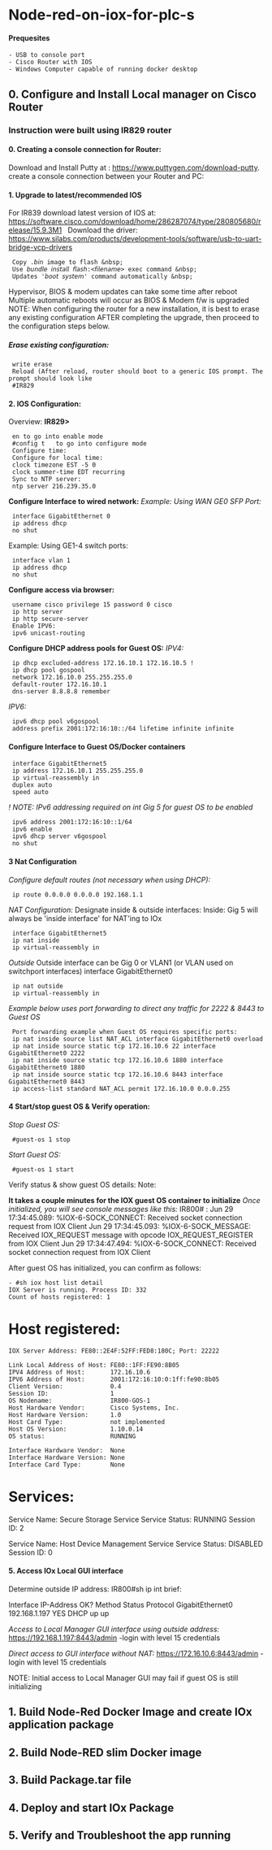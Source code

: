 # Node-red-on-iox-for-plc-s
#### Prequesites
    - USB to console port
    - Cisco Router with IOS
    - Windows Computer capable of running docker desktop  
## 0. Configure and Install Local manager on Cisco Router 
### Instruction were built using IR829 router   
#### 0. Creating a console connection for Router:
Download and Install Putty at : https://www.puttygen.com/download-putty. create a console connection between your Router and PC:
#### 1. Upgrade to latest/recommended IOS
For IR839 download latest version of IOS at: https://software.cisco.com/download/home/286287074/type/280805680/release/15.9.3M1  &nbsp;
Download the driver:         https://www.silabs.com/products/development-tools/software/usb-to-uart-bridge-vcp-drivers  &nbsp;

     Copy .𝘣𝘪𝘯 image to flash &nbsp;
     Use 𝘣𝘶𝘯𝘥𝘭𝘦 𝘪𝘯𝘴𝘵𝘢𝘭𝘭 𝘧𝘭𝘢𝘴𝘩:<𝘧𝘪𝘭𝘦𝘯𝘢𝘮𝘦> exec command &nbsp;
     Updates '𝘣𝘰𝘰𝘵 𝘴𝘺𝘴𝘵𝘦𝘮' command automatically &nbsp;
    
Hypervisor, BIOS & modem updates can take some time after reboot &nbsp;
Multiple automatic reboots will occur as BIOS & Modem f/w is upgraded &nbsp;
NOTE: When configuring the router for a new installation, it is best to erase any existing configuration AFTER completing the upgrade, then proceed to the configuration steps below.
##### Erase existing configuration:
     write erase
     Reload (After reload, router should boot to a generic IOS prompt. The prompt should look like
     #IR829
#### 2. IOS Configuration:
 Overview:
**IR829>**

     en to go into enable mode
     #config t   to go into configure mode 
     Configure time:
     Configure for local time:
     clock timezone EST -5 0
     clock summer-time EDT recurring
     Sync to NTP server:
     ntp server 216.239.35.0 
**Configure Interface to wired network:**
*Example: Using WAN GE0 SFP Port:*

     interface GigabitEthernet 0
     ip address dhcp
     no shut

Example: Using GE1-4 switch ports:

     interface vlan 1
     ip address dhcp
     no shut
 
**Configure access via browser:**

     username cisco privilege 15 password 0 cisco
     ip http server
     ip http secure-server
     Enable IPV6:
     ipv6 unicast-routing


**Configure DHCP address pools for Guest OS:**
*IPV4:*

     ip dhcp excluded-address 172.16.10.1 172.16.10.5 !
     ip dhcp pool gospool
     network 172.16.10.0 255.255.255.0
     default-router 172.16.10.1 
     dns-server 8.8.8.8 remember

*IPV6:*

     ipv6 dhcp pool v6gospool
     address prefix 2001:172:16:10::/64 lifetime infinite infinite
#### Configure Interface to Guest OS/Docker containers

     interface GigabitEthernet5
     ip address 172.16.10.1 255.255.255.0  
     ip virtual-reassembly in
     duplex auto
     speed auto
 *! NOTE: IPv6 addressing required on int Gig 5 for guest OS to be enabled*
 
     ipv6 address 2001:172:16:10::1/64
     ipv6 enable
     ipv6 dhcp server v6gospool
     no shut
#### 3 Nat Configuration 
*Configure default routes (not necessary when using DHCP):*
   
     ip route 0.0.0.0 0.0.0.0 192.168.1.1    
*NAT Configuration:*
Designate inside & outside interfaces:
Inside: Gig 5 will always be 'inside interface' for NAT'ing to IOx

     interface GigabitEthernet5
     ip nat inside
     ip virtual-reassembly in

*Outside*
Outside interface can be Gig 0 or VLAN1 (or VLAN used on switchport interfaces)
interface GigabitEthernet0
    
     ip nat outside
     ip virtual-reassembly in

*Example below uses port forwarding to direct any traffic for 2222 & 8443 to Guest OS*

     Port forwarding example when Guest OS requires specific ports:
     ip nat inside source list NAT_ACL interface GigabitEthernet0 overload
     ip nat inside source static tcp 172.16.10.6 22 interface GigabitEthernet0 2222
     ip nat inside source static tcp 172.16.10.6 1880 interface GigabitEthernet0 1880
     ip nat inside source static tcp 172.16.10.6 8443 interface GigabitEthernet0 8443
     ip access-list standard NAT_ACL permit 172.16.10.0 0.0.0.255
#### 4 Start/stop guest OS & Verify operation:
*Stop Guest OS:*

     #guest-os 1 stop
*Start Guest OS:*

     #guest-os 1 start
Verify status & show guest OS details:
Note:

**It takes a couple minutes for the IOX guest OS container to initialize**
*Once initialized, you will see console messages like this:*
IR800# :
Jun 29 17:34:45.089: %IOX-6-SOCK_CONNECT: Received socket connection request from IOX Client
Jun 29 17:34:45.093: %IOX-6-SOCK_MESSAGE: Received IOX_REQUEST message with opcode IOX_REQUEST_REGISTER from IOX Client
Jun 29 17:34:47.494: %IOX-6-SOCK_CONNECT: Received socket connection request from IOX Client

After guest OS has initialized, you can confirm as follows:
    
    - #sh iox host list detail
	IOX Server is running. Process ID: 332
	Count of hosts registered: 1

Host registered:
===============
    IOX Server Address: FE80::2E4F:52FF:FED8:180C; Port: 22222

    Link Local Address of Host: FE80::1FF:FE90:8B05
    IPV4 Address of Host:       172.16.10.6
    IPV6 Address of Host:       2001:172:16:10:0:1ff:fe90:8b05
    Client Version:             0.4
    Session ID:                 1
    OS Nodename:                IR800-GOS-1
    Host Hardware Vendor:       Cisco Systems, Inc.
    Host Hardware Version:      1.0
    Host Card Type:             not implemented
    Host OS Version:            1.10.0.14
    OS status:                  RUNNING

    Interface Hardware Vendor:  None
    Interface Hardware Version: None
    Interface Card Type:        None


Services:
===============
   Service Name:                 Secure Storage Service
   Service Status:               RUNNING
   Session ID:                   2

   Service Name:                 Host Device Management Service
   Service Status:               DISABLED
   Session ID:                   0
#### 5. Access IOx Local GUI interface 
Determine outside IP address:
 IR800#sh ip int brief:

Interface                  IP-Address      OK? Method Status                Protocol
GigabitEthernet0           192.168.1.197   YES DHCP   up                    up  

*Access to Local Manager GUI interface using outside address:*
https://192.168.1.197:8443/admin
-login with level 15 credentials

*Direct access to GUI interface without NAT:*
https://172.16.10.6:8443/admin
-login with level 15 credentials

NOTE: Initial access to Local Manager GUI may fail if guest OS is still initializing


## 1. Build Node-Red Docker Image and create IOx application package
## 2. Build Node-RED slim Docker image
## 3. Build Package.tar file 
## 4. Deploy and start IOx Package
## 5. Verify and Troubleshoot the app running 

